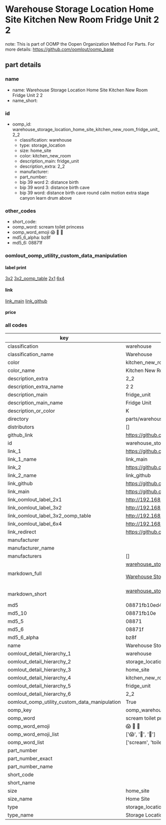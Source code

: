 # Warehouse Storage Location Home Site Kitchen New Room Fridge Unit 2 2  

note: This is part of OOMP the Oopen Organization Method For Parts. For more details: https://github.com/oomlout/oomp_base

##  part details
  







### name
* name: Warehouse Storage Location Home Site Kitchen New Room Fridge Unit 2 2
* name_short: 
### id
* oomp_id: warehouse_storage_location_home_site_kitchen_new_room_fridge_unit_2_2
  * classification: warehouse
  * type: storage_location
  * size: home_site
  * color: kitchen_new_room
  * description_main: fridge_unit
  * description_extra: 2_2
  * manufacturer: 
  * part_number: 
  * bip 39 word 2: distance birth
  * bip 39 word 3: distance birth cave
  * bip 39 word: distance birth cave round calm motion extra stage canyon learn drum above

### other_codes
* short_code: 
* oomp_word: scream toilet princess
* oomp_word_emoji :scream: :toilet: :princess:
* md5_6_alpha: bz8f
* md5_6: 08871f






### oomlout_oomp_utility_custom_data_manipulation
#### label print
[3x2](http://192.168.1.245:1112/?label=oomp%20bz8f)
[3x2_oomp_table](http://192.168.1.108:1112/?label=oomp%20bz8f)
[2x1](http://192.168.1.242:1112/?label=oomp%20bz8f)
[6x4](http://192.168.1.55:1112/?label=oomp%20bz8f)    

#### link

[link_main](https://github.com/oomlout/oomlout_oomp_version_1_messy/tree/main/parts/warehouse_storage_location_home_site_kitchen_new_room_fridge_unit_2_2) [link_github](https://github.com/oomlout/oomlout_oomp_version_1_messy/tree/main/parts/warehouse_storage_location_home_site_kitchen_new_room_fridge_unit_2_2)                             

#### price







### all codes 
| key | value |  
| --- | --- |  
| classification | warehouse |  
| classification_name | Warehouse |  
| color | kitchen_new_room |  
| color_name | Kitchen New Room |  
| description_extra | 2_2 |  
| description_extra_name | 2 2 |  
| description_main | fridge_unit |  
| description_main_name | Fridge Unit |  
| description_or_color | K  |  
| directory | parts/warehouse_storage_location_home_site_kitchen_new_room_fridge_unit_2_2 |  
| distributors | [] |  
| github_link | https://github.com/oomlout/oomlout_oomp_part_src/tree/main/parts/warehouse_storage_location_home_site_kitchen_new_room_fridge_unit_2_2 |  
| id | warehouse_storage_location_home_site_kitchen_new_room_fridge_unit_2_2 |  
| link_1 | https://github.com/oomlout/oomlout_oomp_version_1_messy/tree/main/parts/warehouse_storage_location_home_site_kitchen_new_room_fridge_unit_2_2 |  
| link_1_name | link_main |  
| link_2 | https://github.com/oomlout/oomlout_oomp_version_1_messy/tree/main/parts/warehouse_storage_location_home_site_kitchen_new_room_fridge_unit_2_2 |  
| link_2_name | link_github |  
| link_github | https://github.com/oomlout/oomlout_oomp_version_1_messy/tree/main/parts/warehouse_storage_location_home_site_kitchen_new_room_fridge_unit_2_2 |  
| link_main | https://github.com/oomlout/oomlout_oomp_version_1_messy/tree/main/parts/warehouse_storage_location_home_site_kitchen_new_room_fridge_unit_2_2 |  
| link_oomlout_label_2x1 | http://192.168.1.242:1112/?label=oomp%20bz8f |  
| link_oomlout_label_3x2 | http://192.168.1.245:1112/?label=oomp%20bz8f |  
| link_oomlout_label_3x2_oomp_table | http://192.168.1.108:1112/?label=oomp%20bz8f |  
| link_oomlout_label_6x4 | http://192.168.1.55:1112/?label=oomp%20bz8f |  
| link_redirect | https://github.com/oomlout/oomlout_oomp_version_1_messy/tree/main/parts/warehouse_storage_location_home_site_kitchen_new_room_fridge_unit_2_2 |  
| manufacturer |  |  
| manufacturer_name |  |  
| manufacturers | [] |  
| markdown_full | [warehouse_storage_location_home_site_kitchen_new_room_fridge_unit_2_2](none)<br>[](none)<br>[Warehouse Storage Location Home Site Kitchen New Room Fridge Unit 2 2](none)<br><br> |  
| markdown_short | [warehouse_storage_location_home_site_kitchen_new_room_fridge_unit_2_2](none)<br><br> |  
| md5 | 08871fb10ed42a2241104bc64985a9fd |  
| md5_10 | 08871fb10e |  
| md5_5 | 08871 |  
| md5_6 | 08871f |  
| md5_6_alpha | bz8f |  
| name | Warehouse Storage Location Home Site Kitchen New Room Fridge Unit 2 2 |  
| oomlout_detail_hierarchy_1 | warehouse |  
| oomlout_detail_hierarchy_2 | storage_location |  
| oomlout_detail_hierarchy_3 | home_site |  
| oomlout_detail_hierarchy_4 | kitchen_new_room |  
| oomlout_detail_hierarchy_5 | fridge_unit |  
| oomlout_detail_hierarchy_6 | 2_2 |  
| oomlout_oomp_utility_custom_data_manipulation | True |  
| oomp_key | oomp_warehouse_storage_location_home_site_kitchen_new_room_fridge_unit_2_2 |  
| oomp_word | scream toilet princess |  
| oomp_word_emoji | :scream: :toilet: :princess: |  
| oomp_word_emoji_list | [':scream:', ':toilet:', ':princess:'] |  
| oomp_word_list | ['scream', 'toilet', 'princess'] |  
| part_number |  |  
| part_number_exact |  |  
| part_number_name |  |  
| short_code |  |  
| short_name |  |  
| size | home_site |  
| size_name | Home Site |  
| type | storage_location |  
| type_name | Storage Location |  
